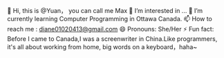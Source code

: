 👋 Hi, this is @Yuan， you can call me Max
👀 I’m interested in ...
🌱 I’m currently learning Computer Programming in Ottawa Canada.
📫 How to reach me : diane01020413@gmail.com
😄 Pronouns: She/Her
⚡ Fun fact: Before I came to Canada,I was a screenwriter in China.Like programmers, it's all about working from home, big words on a keyboard，haha~

<!---
Yuan0317/Yuan0317 is a ✨ special ✨ repository because its `README.md` (this file) appears on your GitHub profile.
You can click the Preview link to take a look at your changes.
--->
